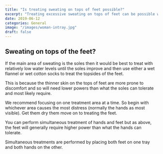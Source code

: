 ```yaml
---
title: "Is treating sweating on tops of feet possible?"
excerpt: "Treating excessive sweating on tops of feet can be possible with the right equipment and treatment."
date: 2019-06-12
categories: General
image: "/images/woman-intray.jpg"
draft: false
---
```


## Sweating on tops of the feet?

If the main area of sweating is the soles then it would be best to treat with relatively low water levels until the soles improve and then use either a wet flannel or wet cotton socks to treat the topsides of the feet.

This is because the thinner skin on the tops of feet are more prone to discomfort and so will need lower powers than what the soles can tolerate and most likely require.

We recommend focusing on one treatment area at a time. So begin with whichever area causes the most distress (normally the hands as most visible). Get them dry them move on to treating the feet.

You can perform simultaneous treatment of hands and feet but as above, the feet will generally require higher power than what the hands can tolerate.

Simultaneous treatments are performed by placing both feet on one tray and both hands on the other.
